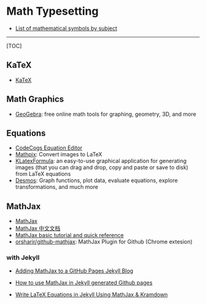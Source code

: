 # Math Typesetting

* [List of mathematical symbols by subject](https://en.wikipedia.org/wiki/List_of_mathematical_symbols_by_subject)

-----

[TOC]

## KaTeX

* [KaTeX](https://khan.github.io/KaTeX/)

## Math Graphics

* [GeoGebra](https://www.geogebra.org/): free online math tools for graphing, geometry, 3D, and more

## Equations

* [CodeCogs Equation Editor](http://latex.codecogs.com/)
* [Mathpix](https://mathpix.com/): Convert images to LaTeX
* [KLatexFormula](https://klatexformula.sourceforge.io/): an easy-to-use graphical application for generating images (that you can drag and drop, copy and paste or save to disk) from LaTeX equations
* [Desmos](https://www.desmos.com/): Graph functions, plot data, evaluate equations, explore transformations, and much more

## MathJax

* [MathJax](https://www.mathjax.org/)
* [MathJax 中文文档](http://mathjax-chinese-doc.readthedocs.io)
* [MathJax basic tutorial and quick reference](https://math.meta.stackexchange.com/questions/5020/mathjax-basic-tutorial-and-quick-reference)
* [orsharir/github-mathjax](https://github.com/orsharir/github-mathjax): MathJax Plugin for Github (Chrome extesion)


### with Jekyll

* [Adding MathJax to a GitHub Pages Jekyll Blog](http://sgeos.github.io/github/jekyll/2016/08/21/adding_mathjax_to_a_jekyll_github_pages_blog.html)

* [How to use MathJax in Jekyll generated Github pages](http://haixing-hu.github.io/programming/2013/09/20/how-to-use-mathjax-in-jekyll-generated-github-pages/)

* [Write LaTeX Equations in Jekyll Using MathJax & Kramdown](https://lyk6756.github.io/2016/11/25/write_latex_equations.html)
